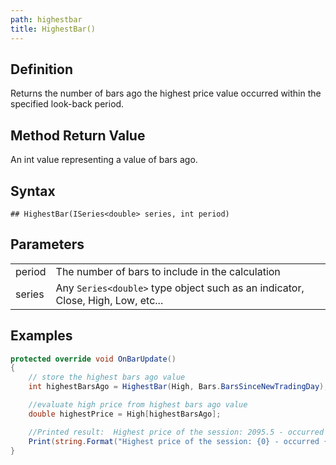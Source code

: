 ```yaml
---
path: highestbar
title: HighestBar()
---
```


## Definition

Returns the number of bars ago the highest price value occurred within the specified look-back period.

## Method Return Value

An int value representing a value of bars ago.

## Syntax

`## HighestBar(ISeries<double> series, int period)`

## Parameters

|  |  |
| --- | --- |
| period | The number of bars to include in the calculation |
| series | Any `Series<double>` type object such as an indicator, Close, High, Low, etc... |

## Examples

```csharp
protected override void OnBarUpdate()
{
    // store the highest bars ago value
    int highestBarsAgo = HighestBar(High, Bars.BarsSinceNewTradingDay);

    //evaluate high price from highest bars ago value
    double highestPrice = High[highestBarsAgo];

    //Printed result:  Highest price of the session: 2095.5 - occurred 24 bars ago
    Print(string.Format("Highest price of the session: {0} - occurred {1} bars ago", highestPrice, highestBarsAgo));
}
```
